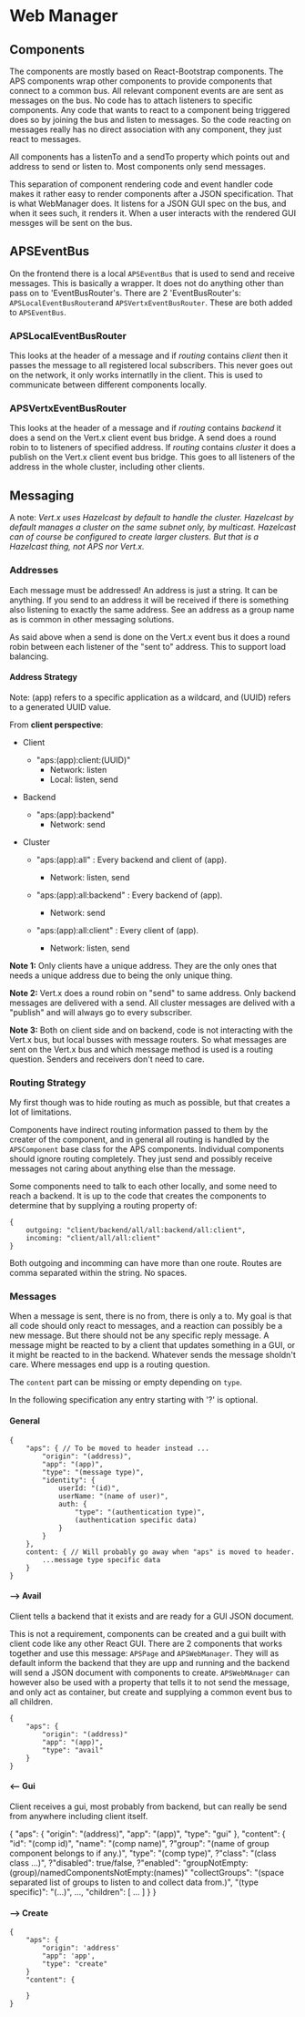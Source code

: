 # Web Manager

## Components

The components are mostly based on React-Bootstrap components. The APS components wrap other components to provide components that connect to a common bus. All relevant component events are are sent as messages on the bus. No code has to attach listeners to specific components. Any code that wants to react to a component being triggered does so by joining the bus and listen to messages. So the code reacting on messages really has no direct association with any component, they just react to messages.

All components has a listenTo and a sendTo property which points out and address to send or listen to. Most components only send messages. 

This separation of component rendering code and event handler code makes it rather easy to render components after a JSON specification. That is what WebManager does. It listens for a JSON GUI spec on the bus, and when it sees such, it renders it. When a user interacts with the rendered GUI messges will be sent on the bus.  

## APSEventBus

On the frontend there is a local `APSEventBus` that is used to send and receive messages. This is basically a wrapper. It does not do anything other than pass on to 'EventBusRouter's. There are 2 'EventBusRouter's: `APSLocalEventBusRouter`and `APSVertxEventBusRouter`. These are both added to `APSEventBus`. 

### APSLocalEventBusRouter

This looks at the header of a message and if _routing_ contains _client_ then it passes the message to all registered local subscribers. This never goes out on the network, it only works internatlly in the client. This is used to communicate between different components locally.

### APSVertxEventBusRouter

This looks at the header of a message and if _routing_ contains _backend_ it does a send on the Vert.x client event bus bridge. A send does a round robin to to listeners of specified address. If _routing_ contains _cluster_ it does a publish on the Vert.x client event bus bridge. This goes to all listeners of the address in the whole cluster, including other clients.

## Messaging

A note: _Vert.x uses Hazelcast by default to handle the cluster. Hazelcast by default manages a cluster on the same subnet only, by multicast. Hazelcast can of course be configured to create larger clusters. But that is a Hazelcast thing, not APS nor Vert.x._ 

### Addresses

Each message must be addressed! An address is just a string. It can be anything. If you send to an address it will be received if there is something also listening to exactly the same address. See an address as a group name as is common in other messaging solutions.

As said above when a send is done on the Vert.x event bus it does a round robin between each listener of the "sent to" address. This to support load balancing.  

#### Address Strategy

Note: (app) refers to a specific application as a wildcard, and (UUID) refers to a generated UUID value.

From **client perspective**:

- Client 

     - "aps:(app):client:(UUID)"
        - Network: listen
        - Local: listen, send  

- Backend

    - "aps:(app):backend" 
       - Network: send

- Cluster

    - "aps:(app):all" : Every backend and client of (app).
       - Network: listen, send 

    - "aps:(app):all:backend" : Every backend of (app). 
       - Network: send 

    - "aps:(app):all:client" : Every client of (app).
        - Network: listen, send
   
**Note 1:**  Only clients have a unique address. They are the only ones that needs a unique address due to being the only unique thing. 

**Note 2:**  Vert.x does a round robin on "send" to same address. Only backend messages are delivered with a send. All cluster messages are delived with a "publish" and will always go to every subscriber.

**Note 3:** Both on client side and on backend, code is not interacting with the Vert.x bus, but local busses with message routers. So what messages are sent on the Vert.x bus and which message method is used is a routing question. Senders and receivers don't need to care. 

### Routing Strategy

My first though was to hide routing as much as possible, but that creates a lot of limitations. 

Components have indirect routing information passed to them by the creater of the component, and in general all routing is handled by the `APSComponent` base class for the APS components. Individual components should ignore routing completely. They just send and possibly receive messages not caring about anything else than the message.

Some components need to talk to each other locally, and some need to reach a backend. It is up to the code that creates the components to determine that by supplying a routing property of:

    {
        outgoing: "client/backend/all/all:backend/all:client",
        incoming: "client/all/all:client"
    }

Both outgoing and incomming can have more than one route. Routes are comma separated within the string. No spaces. 

### Messages

When a message is sent, there is no from, there is only a to. My goal is that all code should only react to messages, and a reaction can possibly be a new message. But there should not be any specific reply message. A message might be reacted to by a client that updates something in a GUI, or it might be reacted to in the backend. Whatever sends the message sholdn't care. Where messages end upp is a routing question. 

The `content` part can be missing or empty depending on `type`.

In the following specification any entry starting with '?' is optional. 

#### General

    {
        "aps": { // To be moved to header instead ...
            "origin": "(address)",
            "app": "(app)",
            "type": "(message type)",
            "identity": {
                userId: "(id)",
                userName: "(name of user)",
                auth: {
                    "type": "(authentication type)",
                    (authentication specific data)
                }
            }
        },
        content: { // Will probably go away when "aps" is moved to header.
            ...message type specific data
        }
    }

#### --> Avail 

Client tells a backend that it exists and are ready for a GUI JSON document. 

This is not a requirement, components can be created and a gui built with client code like any other React GUI. There are 2 components that works together and use this message: `APSPage` and `APSWebManager`. They will as default inform the backend that they are upp and running and the backend will send a JSON document with components to create. `APSWebMAnager` can however also be used with a property that tells it to not send the message, and only act as container, but create and supplying a common event bus to all children. 

    {
        "aps": {
            "origin": "(address)"
            "app": "(app)",
            "type": "avail"
        }
    }

#### <-- Gui

Client receives a gui, most probably from backend, but can really be send from anywhere including client itself.

{
    "aps": {
        "origin": "(address)",
        "app": "(app)",
        "type": "gui"
    },
    "content": {
        "id": "(comp id)",
        "name": "(comp name)",
        ?"group": "(name of group component belongs to if any.)",
        "type": "(comp type)",
        ?"class": "(class class ...)",
        ?"disabled": true/false,
        ?"enabled": "groupNotEmpty:(group)/namedComponentsNotEmpty:(names)"
        "collectGroups": "(space separated list of groups to listen to and collect data from.)",
        "(type specific)": "(...)",
        ...,
        "children": [
            ...
        ]
    } 
} 

#### --> Create

    {
        "aps": {
            "origin": 'address'
            "app": 'app',
            "type": "create"
        }
        "content": {
    
        }
    }


